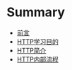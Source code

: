 # Summary

* [前言](README.md)
* [HTTP学习目的](ch1_http_learn_purpose.md)
* [HTTP简介](ch2_http_intro.md)
* [HTTP内部流程](ch3_http_internal_process.md)
